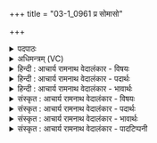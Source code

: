 +++
title = "03-1_0961 प्र सोमासो"

+++
<details><summary>पदपाठः</summary>

प्र꣢। सो꣡मा꣢꣯सः। अ꣣धन्विषुः। प꣡व꣢꣯मानासः। इ꣡न्द꣢꣯वः। श्री꣣णानाः꣢। अ꣣प्सु꣢। वृ꣣ञ्जते। ९६१।
</details>

<details><summary>अधिमन्त्रम् (VC)</summary>

- पवमानः सोमः
- असितः काश्यपो देवलो वा
- गायत्री
- षड्जः
</details>

<details><summary>हिन्दी : आचार्य रामनाथ वेदालंकार - विषयः</summary>

प्रथम मन्त्र में ब्रह्मानन्दरूप सोमरसों का वर्णन है।
</details>

<details><summary>हिन्दी : आचार्य रामनाथ वेदालंकार - पदार्थः</summary>

पदार्थान्वयभाषाः -  (पवमानासः)पवित्रता देनेवाले, (इन्दवः)दीप्त तथा रस से सराबोर करनेवाले(सोमासः)ब्रह्मानन्दरस(अधन्विषुः)जीवात्मा को प्राप्त हुए हैं। वे(श्रीणानाः)उस आत्मा को परिपक्व करते हुए(अप्सु)उसके द्वारा किये जाते हुए कर्मों में(वृञ्जते)अपने आपको छोड़ते हैं अर्थात् व्याप्त होते हैं ॥१॥
</details>

<details><summary>हिन्दी : आचार्य रामनाथ वेदालंकार - भावार्थः</summary>

भावार्थभाषाः -  ब्रह्म के पास से प्राप्त आनन्दरसों से परिपक्व और पूर्णता को प्राप्त मनुष्य शुभकर्मों का ही आचरण करता है,अशुभों का नहीं ॥१॥
</details>

<details><summary>संस्कृत : आचार्य रामनाथ वेदालंकार - विषयः</summary>

तत्रादौ ब्रह्मानन्दरूपान् सोमरसान् वर्णयति।
</details>

<details><summary>संस्कृत : आचार्य रामनाथ वेदालंकार - पदार्थः</summary>

पदार्थान्वयभाषाः -  (पवमानासः)पवित्रताप्रदायकाः(इन्दवः)दीप्ताः,रसेन क्लेदकाश्च(सोमासः)ब्रह्मानन्दरसाः(अधन्विषुः)जीवात्मानमुपगताः सन्ति।[धन्वतिः गतिकर्मा। निघं० २।१४।]ते(श्रीणानाः२)तं जीवात्मानं परिपचन्तः(अप्सु)तेन क्रियमाणेषु कर्मसु(वृञ्जते)स्वात्मानं परित्यजन्ति,व्याप्नुवन्तीत्यर्थः।[वृजी वर्जने,अदादिः]॥१॥
</details>

<details><summary>संस्कृत : आचार्य रामनाथ वेदालंकार - भावार्थः</summary>

भावार्थभाषाः -  ब्रह्मणः सकाशात् प्राप्तैरानन्दरसैः परिपक्वः पूर्णतां च गतो मनुष्यः शुभान्येव कर्माण्याचरति नाशुभानि ॥१॥
</details>

<details><summary>संस्कृत : आचार्य रामनाथ वेदालंकार - पादटिप्पनी</summary>

टिप्पणी:   १. ऋ० ९।२४।१, ‘अ॒प्सु मृ॑ज्जत’ इति पाठः। २. श्रीणानाः श्रीणनं मिश्रणं, मिश्रयमाणाः—इति वि०।
</details>